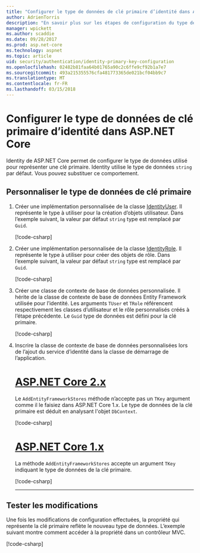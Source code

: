 ```yaml
---
title: "Configurer le type de données de clé primaire d’identité dans ASP.NET Core"
author: AdrienTorris
description: "En savoir plus sur les étapes de configuration du type de données utilisé pour la clé primaire ASP.NET Core Identity."
manager: wpickett
ms.author: scaddie
ms.date: 09/28/2017
ms.prod: asp.net-core
ms.technology: aspnet
ms.topic: article
uid: security/authentication/identity-primary-key-configuration
ms.openlocfilehash: 02482b81faa64b01765a90c2c6ffe9cf92b1a7e7
ms.sourcegitcommit: 493a215355576cfa481773365de021bcf04bb9c7
ms.translationtype: MT
ms.contentlocale: fr-FR
ms.lasthandoff: 03/15/2018
---
```

# <a name="configure-identity-primary-key-data-type-in-aspnet-core"></a>Configurer le type de données de clé primaire d’identité dans ASP.NET Core

Identity de ASP.NET Core permet de configurer le type de données utilisé pour représenter une clé primaire. Identity utilise le type de données `string`  par défaut. Vous pouvez substituer ce comportement. 

## <a name="customize-the-primary-key-data-type"></a>Personnaliser le type de données de clé primaire

1. Créer une implémentation personnalisée de la classe [IdentityUser](https://docs.microsoft.com/aspnet/core/api/microsoft.aspnetcore.identity.entityframeworkcore.identityuser-1). Il représente le type à utiliser pour la création d’objets utilisateur. Dans l’exemple suivant, la valeur par défaut `string` type est remplacé par `Guid`.

    [!code-csharp[](identity/sample/src/ASPNET-IdentityDemo-PrimaryKeysConfig/Models/ApplicationUser.cs?highlight=4&range=7-13)]

1. Créer une implémentation personnalisée de la classe [IdentityRole](https://docs.microsoft.com/aspnet/core/api/microsoft.aspnetcore.identity.entityframeworkcore.identityrole-1). Il représente le type à utiliser pour créer des objets de rôle. Dans l’exemple suivant, la valeur par défaut `string` type est remplacé par `Guid`.
    
    [!code-csharp[](identity/sample/src/ASPNET-IdentityDemo-PrimaryKeysConfig/Models/ApplicationRole.cs?highlight=3&range=7-12)]
    
1. Créer une classe de contexte de base de données personnalisée. Il hérite de la classe de contexte de base de données Entity Framework utilisée pour l’identité. Les arguments `TUser` et `TRole` référencent respectivement les classes d’utilisateur et le rôle personnalisés créés à l’étape précédente. Le `Guid` type de données est défini pour la clé primaire.

    [!code-csharp[](identity/sample/src/ASPNET-IdentityDemo-PrimaryKeysConfig/Data/ApplicationDbContext.cs?highlight=3&range=9-26)]
    
1. Inscrire la classe de contexte de base de données personnalisées lors de l’ajout du service d’identité dans la classe de démarrage de l’application.

    # <a name="aspnet-core-2xtabaspnetcore2x"></a>[ASP.NET Core 2.x](#tab/aspnetcore2x)
    
    Le `AddEntityFrameworkStores` méthode n’accepte pas un `TKey` argument comme il le faisiez dans ASP.NET Core 1.x. Le type de données de la clé primaire est déduit en analysant l'objet `DbContext`.
    
    [!code-csharp[](identity/sample/src/ASPNETv2-IdentityDemo-PrimaryKeysConfig/Startup.cs?highlight=6-8&range=25-37)]
    
    # <a name="aspnet-core-1xtabaspnetcore1x"></a>[ASP.NET Core 1.x](#tab/aspnetcore1x)
    
    La méthode `AddEntityFrameworkStores` accepte un argument `TKey` indiquant le type de données de la clé primaire.
    
    [!code-csharp[](identity/sample/src/ASPNET-IdentityDemo-PrimaryKeysConfig/Startup.cs?highlight=9-11&range=39-55)]
    
    ---

## <a name="test-the-changes"></a>Tester les modifications

Une fois les modifications de configuration effectuées, la propriété qui représente la clé primaire reflète le nouveau type de données. L’exemple suivant montre comment accéder à la propriété dans un contrôleur MVC.

[!code-csharp[](identity/sample/src/ASPNET-IdentityDemo-PrimaryKeysConfig/Controllers/AccountController.cs?name=snippet_GetCurrentUserId&highlight=6)]
